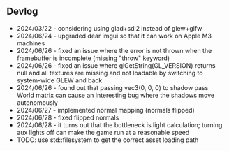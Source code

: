 ## Devlog
- 2024/03/22 - considering using glad+sdl2 instead of glew+glfw
- 2024/06/24 - upgraded dear imgui so that it can work on Apple M3 machines
- 2024/06/26 - fixed an issue where the error is not thrown when the framebuffer is incomplete (missing "throw" keyword)
- 2024/06/26 - fixed an issue where glGetString(GL_VERSION) returns null and all textures are missing and not loadable by switching to system-wide GLEW and back
- 2024/06/26 - found out that passing vec3(0, 0, 0) to shadow pass World matrix can cause an interesting bug where the shadows move autonomously
- 2024/06/27 - implemented normal mapping (normals flipped)
- 2024/06/28 - fixed flipped normals
- 2024/06/28 - it turns out that the bottleneck is light calculation; turning aux lights off can make the game run at a reasonable speed
- TODO: use std::filesystem to get the correct asset loading path